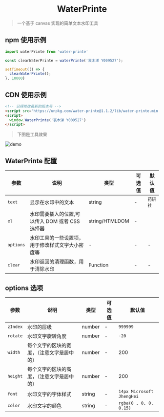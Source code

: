 <h1 align="center">
	WaterPrinte
</h1>

> 一个基于 canvas 实现的简单文本水印工具

## npm 使用示例

```js
import waterPrinte from 'water-printe'

const clearWaterPrinte = waterPrinte('哀木涕 Y009527');

setTimeout(() => {
  clearWaterPrinte();
}, 10000)
```

## CDN 使用示例

```html
<!-- 记得修改最新的版本号 -->
<script src="https://unpkg.com/water-printe@1.1.2/lib/water-printe.min.js"></script>
<script>
  window.WaterPrinte('哀木涕 Y009527')
</script>
```

> 下图是工具效果

![demo](http://chuantu.xyz/t6/727/1586409738x1031866013.png)


## WaterPrinte 配置

| 参数 | 说明 | 类型 | 可选值 | 默认值 |
| ---- | ---- | ---- | ---- | ---- |
| `text` | 显示在水印中的文本 | string | - | `药研社` |
| `el` | 水印需要插入的位置,可以传入 DOM 或者 CSS 选择器 | string/HTMLDOM | - |  | `body` |
| `options` | 水印工具的一些设置项，用于修改样式文字大小密度等 | - | - | - |
| `clear` | 水印返回的清理函数，用于清除水印 | Function | - | - |

## options 选项


| 参数 | 说明 | 类型 | 可选值 | 默认值 |
| ---- | ---- | ---- | ---- | ---- |
| `zIndex` | 水印的层级 | number | - | `999999` |
| `rotate` | 水印文字旋转角度 | number | - | `-20` |
| `width` | 每个文字的区块的宽度，（注意文字是居中的） | number | - | 200 |
| `height` | 每个文字的区块的高度，（注意文字是居中的） | number | - | 200 |
| `font` | 水印文字的字体样式 | string | - | `14px Microsoft JhengHei` |
| `color` | 水印文字的颜色 | string | - | `rgba(0 , 0, 0, 0.15)` |

